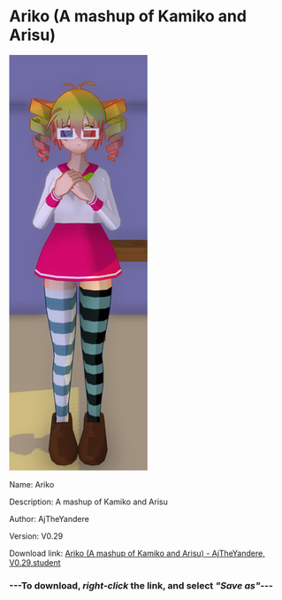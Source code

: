 # Ariko (A mashup of Kamiko and Arisu)

<img src = "https://raw.githubusercontent.com/Arbiter1223/Daigaku-Gurashi-Custom-Students/master/Students/Files/Ariko%20(A%20mashup%20of%20Kamiko%20and%20Arisu).png">

Name: Ariko

Description: A mashup of Kamiko and Arisu

Author: AjTheYandere

Version: V0.29

Download link: <a href="https://raw.githubusercontent.com/Arbiter1223/Daigaku-Gurashi-Custom-Students/master/Students/Files/Ariko%20(A%20mashup%20of%20Kamiko%20and%20Arisu)%20-%20AjTheYandere%2C%20V0.29.student">Ariko (A mashup of Kamiko and Arisu) - AjTheYandere, V0.29.student</a>

### ---**To download, _right-click_ the link, and select _"Save as"_**---
